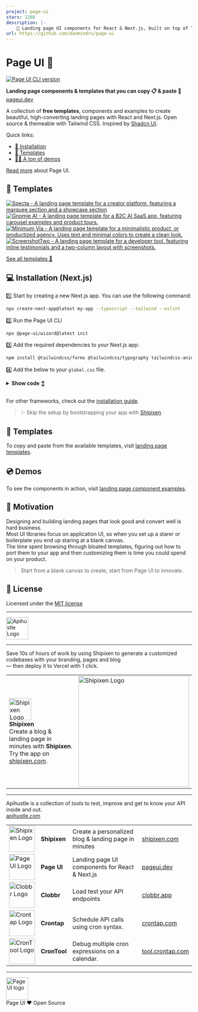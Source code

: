 ```yaml
---
project: page-ui
stars: 1268
description: |-
    📃 Landing page UI components for React & Next.js, built on top of TailwindCSS
url: https://github.com/danmindru/page-ui
---
```


# Page UI 📃

[![Page UI CLI version](https://img.shields.io/npm/v/@page-ui/wizard?label=cli&style=flat)](https://github.com/danmindru/page-ui/tree/master/packages/cli)

**Landing page components & templates that you can copy 📋 & paste 🍝**<br/>
[pageui.dev](https://pageui.dev)

A collection of **free templates**, components and examples to create beautiful,
high-converting landing pages with React and Next.js. Open source & themeable
with Tailwind CSS. Inspired by [Shadcn UI](https://ui.shadcn.com/).

Quick links:
- [📀 Installation](https://pageui.shipixen.com/docs/installation)
- [📄 Templates](https://shipixen.com/demo/landing-page-templates)
- [👩‍💻 A ton of demos](https://shipixen.com/demo/landing-page-component-examples)

[Read more](https://pageui.dev/docs/introduction) about Page UI.

## 🎨 Templates

[![Specta - A landing page template for a creator platform, featuring a marquee section and a showcase section](https://github.com/user-attachments/assets/e2cc026a-70eb-4b07-a20a-3b2128b90056)](https://shipixen.com/demo/landing-page-templates/template/specta)
[![Gnomie AI - A landing page template for a B2C AI SaaS app, featuring carousel examples and product tours.](https://github.com/user-attachments/assets/a20b5c40-1955-48c4-b5f0-b8e3f47d3e9f)](https://shipixen.com/demo/landing-page-templates/template/gnomie-ai)
[![Minimum Via - A landing page template for a minimalistic product, or productized agency. Uses text and minimal colors to create a clean look.](https://github.com/user-attachments/assets/b654b414-d1c8-492f-92c6-9c798e28a207)](https://shipixen.com/demo/landing-page-templates/template/minimum-via)
[![ScreenshotTwo - A landing page template for a developer tool, featuring inline testimonials and a two-column layout with screenshots.](https://github.com/user-attachments/assets/6a778633-14de-455c-b5bf-8163929057ff)](https://shipixen.com/demo/landing-page-templates/template/screenshot-two)

[See all templates 👀](https://shipixen.com/demo/landing-page-templates) <br/>

## 💻 Installation (Next.js)

1️⃣ Start by creating a new Next.js app. You can use the following command:

```bash
npx create-next-app@latest my-app --typescript --tailwind --eslint
```

2️⃣ Run the Page UI CLI

```bash
npx @page-ui/wizard@latest init
```

3️⃣ Add the required dependencies to your Next.js app:

```bash
npm install @tailwindcss/forms @tailwindcss/typography tailwindcss-animate class-variance-authority clsx tailwind-merge lucide-react @radix-ui/react-accordion
```

4️⃣ Add the below to your `global.css` file.

<details>
<summary><b>Show code ↕️</b></summary>

```css
@layer base {
  :root {
    --hard-shadow: 0px 29px 52px 0px rgba(0, 0, 0, 0.4),
      22px 25px 16px 0px rgba(0, 0, 0, 0.2);
    --hard-shadow-left: 0px 29px 52px 0px rgba(0, 0, 0, 0.4),
      -22px 25px 16px 0px rgba(0, 0, 0, 0.2);
    /* If you use Shadcn UI already, you should already have these variables defined */
    --background: 0 0% 100%;
    --foreground: 240 10% 3.9%;
    --card: 0 0% 100%;
    --card-foreground: 240 10% 3.9%;
    --popover: 0 0% 100%;
    --popover-foreground: 240 10% 3.9%;
    --primary-foreground: 355.7 100% 97.3%;
    --secondary: 240 4.8% 95.9%;
    --secondary-foreground: 240 5.9% 10%;
    --muted: 240 4.8% 95.9%;
    --muted-foreground: 240 3.8% 46.1%;
    --accent: 240 4.8% 95.9%;
    --accent-foreground: 240 5.9% 10%;
    --destructive: 0 84.2% 60.2%;
    --destructive-foreground: 0 0% 98%;
    --border: 240 5.9% 90%;
    --input: 240 5.9% 90%;
    --radius: 0.5rem;
  }

  .dark {
    /* If you use Shadcn UI already, you can skip this block. */
    --background: 20 14.3% 4.1%;
    --foreground: 0 0% 95%;
    --card: 24 9.8% 10%;
    --card-foreground: 0 0% 95%;
    --popover: 0 0% 9%;
    --popover-foreground: 0 0% 95%;
    --primary-foreground: 144.9 80.4% 10%;
    --secondary: 240 3.7% 15.9%;
    --secondary-foreground: 0 0% 98%;
    --muted: 0 0% 15%;
    --muted-foreground: 240 5% 64.9%;
    --accent: 12 6.5% 15.1%;
    --accent-foreground: 0 0% 98%;
    --destructive: 0 62.8% 30.6%;
    --destructive-foreground: 0 85.7% 97.3%;
    --border: 240 3.7% 15.9%;
    --input: 240 3.7% 15.9%;
  }

  *,
  ::before,
  ::after {
    @apply border-gray-100 dark:border-neutral-800;
  }

  * {
    @apply font-sans;
  }

  h1,
  h2,
  h3,
  h4,
  h5,
  h6 {
    @apply font-semibold font-display;
  }
}

@layer utilities {
  .text-balance {
    text-wrap: balance;
  }

  /**
   * Perspective (used for images etc.)
   */
  .perspective-none {
    transform: none;
  }

  .perspective-left {
    box-shadow: var(--hard-shadow);
    transform: perspective(400em) rotateY(-15deg) rotateX(6deg)
      skew(-8deg, 4deg) translate3d(-4%, -2%, 0) scale(0.8);
  }

  .perspective-right {
    box-shadow: var(--hard-shadow-left);
    transform: perspective(400em) rotateY(15deg) rotateX(6deg) skew(8deg, -4deg)
      translate3d(4%, -2%, 0) scale(0.8);
  }

  .perspective-bottom {
    box-shadow: var(--hard-shadow);
    transform: translateY(-4%) perspective(400em) rotateX(18deg) scale(0.9);
  }

  .perspective-bottom-lg {
    box-shadow: var(--hard-shadow);
    transform: perspective(400em) translate3d(0, -6%, 0) rotateX(34deg)
      scale(0.8);
  }

  .perspective-paper {
    box-shadow: var(--hard-shadow);
    transform: rotateX(40deg) rotate(40deg) scale(0.8);
  }

  .perspective-paper-left {
    box-shadow: var(--hard-shadow-left);
    transform: rotateX(40deg) rotate(-40deg) scale(0.8);
  }

  /**
   * Custom shadows
   */
  .hard-shadow {
    box-shadow: var(--hard-shadow);
  }

  .hard-shadow-left {
    box-shadow: var(--hard-shadow-left);
  }

  /**
   * Container utilities
   */
  .container-narrow {
    @apply max-w-4xl;
  }

  .container-wide {
    @apply xl:max-w-6xl;
  }

  .container-ultrawide {
    @apply xl:max-w-7xl;
  }
}
```

</details>

<br/>

For other frameworks, check out the [installation guide](https://pageui.dev/docs/installation).

> ✨ Skip the setup by bootstrapping your app with [Shipixen](https://shipixen.com).

## 🎨 Templates
To copy and paste from the available templates, visit [landing page templates](https://shipixen.com/demo/landing-page-templates).

## 💿 Demos
To see the components in action, visit [landing page component examples](https://shipixen.com/demo/landing-page-component-examples).

## 💪 Motivation

Designing and building landing pages that look good and convert well is hard business.<br/>
Most UI libraries focus on application UI, so when you set up a starer or boilerplate you end up staring at a blank canvas.<br/>
The time spent browsing through bloated templates, figuring out how to port them to your app and then customizing them is time you could spend on your product.

> Start from a blank canvas to create, start from Page UI to innovate.

## 📝 License
Licensed under the [MIT license](https://github.com/danmindru/page-ui/blob/main/LICENSE.md)

-----------------

<a href="https://apihustle.com" target="_blank">
  <img height="60px" src="https://user-images.githubusercontent.com/1515742/215217833-c07183d2-f688-4d1c-86ea-329f3b28f81c.svg" alt="Apihustle Logo" />
</a>

-----------------

Save 10s of hours of work by using Shipixen to generate a customized codebases with your branding, pages and blog <br/>
― then deploy it to Vercel with 1 click.

| | |
| :- | :- |
| <a href="https://shipixen.com" target="_blank"><img height="60px" src="https://user-images.githubusercontent.com/1515742/281071510-d5c0095d-d336-4857-ad80-d18cf65f4acb.png" alt="Shipixen Logo" /></a> <br/> <b>Shipixen</b> <br/> Create a blog & landing page in minutes with <b>Shipixen</b>. <br/> Try the app on <a href="https://shipixen.com">shipixen.com</a>. | <a href="https://shipixen.com" target="_blank"><img width="300px" src="https://user-images.githubusercontent.com/1515742/281077548-57b24773-3c2a-4e89-b088-cc3945d7037b.png" alt="Shipixen Logo" /></a> |

-----------------

Apihustle is a collection of tools to test, improve and get to know your API inside and out. <br/>
[apihustle.com](https://apihustle.com) <br/>

|                                                                                                                                                                                                   |              |                                                      |                                              |
| :------------------------------------------------------------------------------------------------------------------------------------------------------------------------------------------------ | :----------- | :--------------------------------------------------- | :------------------------------------------- |
| <a href="https://shipixen.com" target="_blank"><img height="70px" src="https://github.com/apihustle/apihustle/assets/1515742/3af97560-d774-4149-96c5-65d3cc530a5a" alt="Shipixen Logo" /></a>     | **Shipixen** | Create a personalized blog & landing page in minutes | [shipixen.com](https://shipixen.com)         |
| <a href="https://pageui.dev" target="_blank"><img height="70px" src="https://github.com/apihustle/apihustle/assets/1515742/953cc5ab-bbf4-4a19-9b16-c74d218b63b4" alt="Page UI Logo" /></a>        | **Page UI**  | Landing page UI components for React & Next.js       | [pageui.dev](https://pageui.dev)             |
| <a href="https://clobbr.app" target="_blank"><img height="70px" src="https://github.com/apihustle/apihustle/assets/1515742/50c11d46-a025-40fd-b154-0a5984556f6e" alt="Clobbr Logo" /></a>         | **Clobbr**   | Load test your API endpoints | [clobbr.app](https://clobbr.app)             |
| <a href="https://crontap.com" target="_blank"><img height="70px" src="https://github.com/apihustle/apihustle/assets/1515742/fe1aac71-b663-4f8e-a225-0c47b2eee14d" alt="Crontap Logo" /></a>       | **Crontap**  | Schedule API calls using cron syntax.                | [crontap.com](https://crontap.com)           |
| <a href="https://tool.crontap.com" target="_blank"><img height="70px" src="https://github.com/apihustle/apihustle/assets/1515742/713ff923-b03c-43ec-9cfd-75e542d0f5c4" alt="CronTool Logo" /></a> | **CronTool** | Debug multiple cron expressions on a calendar.       | [tool.crontap.com](https://tool.crontap.com) |

-----------------

<img height="60px" src="https://github.com/danmindru/page-ui/assets/1515742/30259ef0-6085-401d-ab24-e9d1f9b5fc05" alt="Page UI logo" /> <br/>
Page UI ❤️ Open Source

